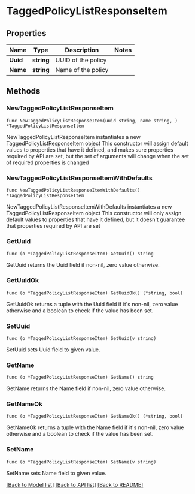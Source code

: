 # TaggedPolicyListResponseItem

## Properties

Name | Type | Description | Notes
------------ | ------------- | ------------- | -------------
**Uuid** | **string** | UUID of the policy | 
**Name** | **string** | Name of the policy | 

## Methods

### NewTaggedPolicyListResponseItem

`func NewTaggedPolicyListResponseItem(uuid string, name string, ) *TaggedPolicyListResponseItem`

NewTaggedPolicyListResponseItem instantiates a new TaggedPolicyListResponseItem object
This constructor will assign default values to properties that have it defined,
and makes sure properties required by API are set, but the set of arguments
will change when the set of required properties is changed

### NewTaggedPolicyListResponseItemWithDefaults

`func NewTaggedPolicyListResponseItemWithDefaults() *TaggedPolicyListResponseItem`

NewTaggedPolicyListResponseItemWithDefaults instantiates a new TaggedPolicyListResponseItem object
This constructor will only assign default values to properties that have it defined,
but it doesn't guarantee that properties required by API are set

### GetUuid

`func (o *TaggedPolicyListResponseItem) GetUuid() string`

GetUuid returns the Uuid field if non-nil, zero value otherwise.

### GetUuidOk

`func (o *TaggedPolicyListResponseItem) GetUuidOk() (*string, bool)`

GetUuidOk returns a tuple with the Uuid field if it's non-nil, zero value otherwise
and a boolean to check if the value has been set.

### SetUuid

`func (o *TaggedPolicyListResponseItem) SetUuid(v string)`

SetUuid sets Uuid field to given value.


### GetName

`func (o *TaggedPolicyListResponseItem) GetName() string`

GetName returns the Name field if non-nil, zero value otherwise.

### GetNameOk

`func (o *TaggedPolicyListResponseItem) GetNameOk() (*string, bool)`

GetNameOk returns a tuple with the Name field if it's non-nil, zero value otherwise
and a boolean to check if the value has been set.

### SetName

`func (o *TaggedPolicyListResponseItem) SetName(v string)`

SetName sets Name field to given value.



[[Back to Model list]](../README.md#documentation-for-models) [[Back to API list]](../README.md#documentation-for-api-endpoints) [[Back to README]](../README.md)



